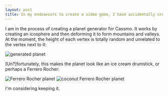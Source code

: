```yaml
---
layout: post
title: In my endeavours to create a video game, I have accidentally created a Ferrero Rocher generator.
---
```


I am in the process of creating a planet generator for Cassmo. It works by creating an icosphere and then deforming it to form mountains and valleys. At the moment, the height of each vertex is totally random and unrelated to the vertex next to it:

![generated planet](https://i.imgur.com/uO7VZZJ.png)

[Un?]fortunately, this makes the planet look like an ice cream drumstick, or perhaps a Ferrero Rocher:

![Ferrero Rocher planet](https://i.imgur.com/IAkqyrT.png "Ferrero Rocher planet")
![coconut Ferrero Rocher planet](https://i.imgur.com/Ij1ICUh.png "Coconut Ferrero Rocher planet")

I'm considering keeping it.

